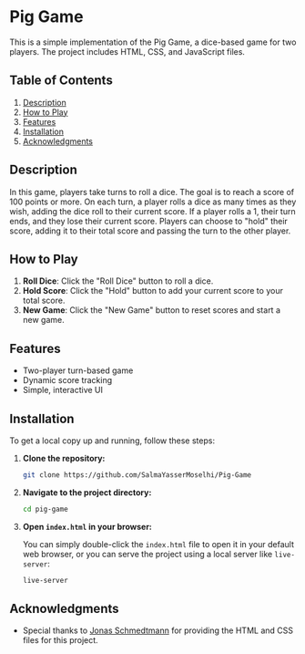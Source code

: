 # Pig Game

This is a simple implementation of the Pig Game, a dice-based game for two players. The project includes HTML, CSS, and JavaScript files.

## Table of Contents

1. [Description](#description)
2. [How to Play](#how-to-play)
3. [Features](#features)
4. [Installation](#installation)
5. [Acknowledgments](#acknowledgments)

## Description

In this game, players take turns to roll a dice. The goal is to reach a score of 100 points or more. On each turn, a player rolls a dice as many times as they wish, adding the dice roll to their current score. If a player rolls a 1, their turn ends, and they lose their current score. Players can choose to "hold" their score, adding it to their total score and passing the turn to the other player.

## How to Play

1. **Roll Dice**: Click the "Roll Dice" button to roll a dice.
2. **Hold Score**: Click the "Hold" button to add your current score to your total score.
3. **New Game**: Click the "New Game" button to reset scores and start a new game.

## Features

- Two-player turn-based game
- Dynamic score tracking
- Simple, interactive UI

## Installation

To get a local copy up and running, follow these steps:

1. **Clone the repository:**

   ```bash
   git clone https://github.com/SalmaYasserMoselhi/Pig-Game
   ```

2. **Navigate to the project directory:**

   ```bash
   cd pig-game
   ```

3. **Open `index.html` in your browser:**

   You can simply double-click the `index.html` file to open it in your default web browser, or you can serve the project using a local server like `live-server`:

   ```bash
   live-server
   ```

## Acknowledgments

- Special thanks to [Jonas Schmedtmann](https://github.com/jonasschmedtmann) for providing the HTML and CSS files for this project.
